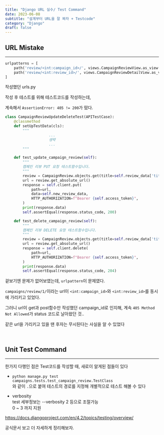 ```yaml
---
title: "Django URL 실수/ Test Command"
date: 2023-06-08
subtitle: "설계부터 URL을 잘 짜자 + Testcode"
category: "Django"
draft: false
---
```


## URL Mistake

---

```python
urlpatterns = [
    path('review/<int:campaign_id>/', views.CampaignReviewView.as_view(), name='campaign_review_view'),
    path('review/<int:review_id>/', views.CampaignReviewDetailView.as_view(), name='campaign_review_detail_view'),
]
```

작성했던 urls.py

작성 후 테스트를 위해 테스트코드를 작성하는데,

계속해서 `AssertionError: 405 != 200`가 떴다.

```python
class CampaignReviewUpdateDeleteTest(APITestCase):
    @classmethod
    def setUpTestData(cls):
        """
                    ...
                    생략
                    ...
        """

    def test_update_campaign_review(self):
        """
        캠페인 리뷰 PUT 요청 테스트함수입니다.
        """
        review = CampaignReview.objects.get(title=self.review_data['title'])
        url = review.get_absolute_url()
        response = self.client.put(
            path=url,
            data=self.new_review_data,
            HTTP_AUTHORIZATION=f"Bearer {self.access_token}",
        )
        print(response.data)
        self.assertEqual(response.status_code, 200)

    def test_delete_campaign_review(self):
        """
        캠페인 리뷰 DELETE 요청 테스트함수입니다.
        """
        review = CampaignReview.objects.get(title=self.review_data['title'])
        url = review.get_absolute_url()
        response = self.client.delete(
            path=url,
            HTTP_AUTHORIZATION=f"Bearer {self.access_token}",
        )
        print(response.data)
        self.assertEqual(response.status_code, 204)
```

겉보기엔 문제가 없어보였는데, `urlpattern`이 문제였다.

`campaigns/review/1/`이라는 url이 `<int:campaign_id>`와 `<int:review_id>`를 동시에 가리키고 있었다.

그러니 url이 get과 post함수만 작성했던 campaign_id로 인지해, 계속 `405 Method Not Allowed`가 status 코드로 날아왔던 것..

같은 url을 가리키고 있을 땐 후자는 무시된다는 사실을 알 수 있었다

<br/>

## Unit Test Command

---

한가지 다행인 점은 Test코드를 작성할 때, 새로이 알게된 점들이 있다
- `python manage.py test campaigns.tests.test_campaign_review.TestClass`  
  와 같이 `.`으로 붙여 테스트의 경로를 지정해 개별적으로 테스트 해볼 수 있다

- verbosity  
  test 세부정보는 --verbosity 2 등으로 조절가능  
  0 ~ 3 까지 지원

https://docs.djangoproject.com/en/4.2/topics/testing/overview/  

공식문서 보고 더 자세하게 정리해보자.
